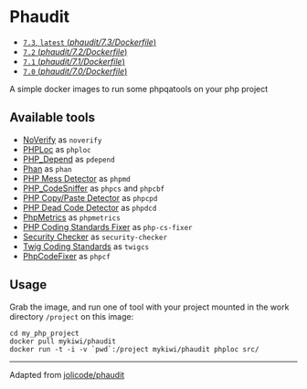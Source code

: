 # Phaudit

- [`7.3`, `latest` (*phaudit/7.3/Dockerfile*)](https://github.com/mykiwi/dockerfiles/tree/master/phaudit/7.3/Dockerfile)
- [`7.2` (*phaudit/7.2/Dockerfile*)](https://github.com/mykiwi/dockerfiles/tree/master/phaudit/7.2/Dockerfile)
- [`7.1` (*phaudit/7.1/Dockerfile*)](https://github.com/mykiwi/dockerfiles/tree/master/phaudit/7.1/Dockerfile)
- [`7.0` (*phaudit/7.0/Dockerfile*)](https://github.com/mykiwi/dockerfiles/tree/master/phaudit/7.0/Dockerfile)

A simple docker images to run some phpqatools on your php project

## Available tools

* [NoVerify](https://github.com/VKCOM/noverify) as `noverify`
* [PHPLoc](http://github.com/sebastianbergmann/phploc) as `phploc`
* [PHP_Depend](http://pdepend.org/) as `pdepend`
* [Phan](https://github.com/phan/phan) as `phan`
* [PHP Mess Detector](http://phpmd.org/) as `phpmd`
* [PHP_CodeSniffer](http://pear.php.net/PHP_CodeSniffer) as `phpcs` and `phpcbf`
* [PHP Copy/Paste Detector](http://github.com/sebastianbergmann/phpcpd) as `phpcpd`
* [PHP Dead Code Detector](http://github.com/sebastianbergmann/phpdcd) as `phpdcd`
* [PhpMetrics](http://www.phpmetrics.org/) as `phpmetrics`
* [PHP Coding Standards Fixer](http://cs.sensiolabs.org/) as `php-cs-fixer`
* [Security Checker](https://security.symfony.com/) as `security-checker`
* [Twig Coding Standards](https://github.com/friendsoftwig/twigcs) as `twigcs`
* [PhpCodeFixer](https://github.com/wapmorgan/PhpCodeFixer) as `phpcf`

## Usage

Grab the image, and run one of tool with your project mounted in the work directory `/project` on this image:

```
cd my_php_project
docker pull mykiwi/phaudit
docker run -t -i -v `pwd`:/project mykiwi/phaudit phploc src/
```

---

Adapted from [jolicode/phaudit](https://hub.docker.com/r/jolicode/phaudit/)
